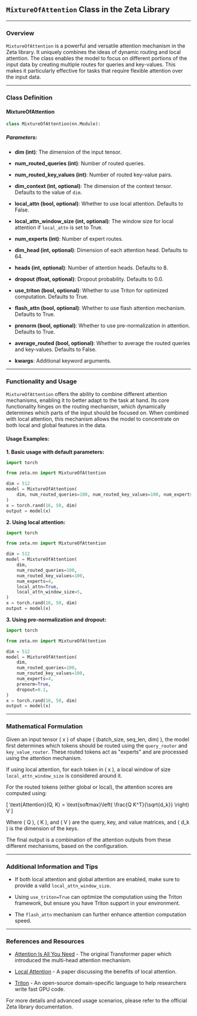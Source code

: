 ## `MixtureOfAttention` Class in the Zeta Library

---

### Overview

`MixtureOfAttention` is a powerful and versatile attention mechanism in the Zeta library. It uniquely combines the ideas of dynamic routing and local attention. The class enables the model to focus on different portions of the input data by creating multiple routes for queries and key-values. This makes it particularly effective for tasks that require flexible attention over the input data.

---

### Class Definition

#### MixtureOfAttention

```python
class MixtureOfAttention(nn.Module):
```

##### Parameters:

- **dim (int)**: The dimension of the input tensor.
  
- **num_routed_queries (int)**: Number of routed queries.

- **num_routed_key_values (int)**: Number of routed key-value pairs.

- **dim_context (int, optional)**: The dimension of the context tensor. Defaults to the value of `dim`.

- **local_attn (bool, optional)**: Whether to use local attention. Defaults to False.

- **local_attn_window_size (int, optional)**: The window size for local attention if `local_attn` is set to True.

- **num_experts (int)**: Number of expert routes.

- **dim_head (int, optional)**: Dimension of each attention head. Defaults to 64.

- **heads (int, optional)**: Number of attention heads. Defaults to 8.

- **dropout (float, optional)**: Dropout probability. Defaults to 0.0.

- **use_triton (bool, optional)**: Whether to use Triton for optimized computation. Defaults to True.

- **flash_attn (bool, optional)**: Whether to use flash attention mechanism. Defaults to True.

- **prenorm (bool, optional)**: Whether to use pre-normalization in attention. Defaults to True.

- **average_routed (bool, optional)**: Whether to average the routed queries and key-values. Defaults to False.

- **kwargs**: Additional keyword arguments.

---

### Functionality and Usage

`MixtureOfAttention` offers the ability to combine different attention mechanisms, enabling it to better adapt to the task at hand. Its core functionality hinges on the routing mechanism, which dynamically determines which parts of the input should be focused on. When combined with local attention, this mechanism allows the model to concentrate on both local and global features in the data.

#### Usage Examples:

**1. Basic usage with default parameters:**

```python
import torch

from zeta.nn import MixtureOfAttention

dim = 512
model = MixtureOfAttention(
    dim, num_routed_queries=100, num_routed_key_values=100, num_experts=4
)
x = torch.rand(16, 50, dim)
output = model(x)
```

**2. Using local attention:**

```python
import torch

from zeta.nn import MixtureOfAttention

dim = 512
model = MixtureOfAttention(
    dim,
    num_routed_queries=100,
    num_routed_key_values=100,
    num_experts=4,
    local_attn=True,
    local_attn_window_size=5,
)
x = torch.rand(16, 50, dim)
output = model(x)
```

**3. Using pre-normalization and dropout:**

```python
import torch

from zeta.nn import MixtureOfAttention

dim = 512
model = MixtureOfAttention(
    dim,
    num_routed_queries=100,
    num_routed_key_values=100,
    num_experts=4,
    prenorm=True,
    dropout=0.1,
)
x = torch.rand(16, 50, dim)
output = model(x)
```

---

### Mathematical Formulation

Given an input tensor \( x \) of shape \( (batch\_size, seq\_len, dim) \), the model first determines which tokens should be routed using the `query_router` and `key_value_router`. These routed tokens act as "experts" and are processed using the attention mechanism.

If using local attention, for each token in \( x \), a local window of size `local_attn_window_size` is considered around it.

For the routed tokens (either global or local), the attention scores are computed using:

\[ \text{Attention}(Q, K) = \text{softmax}\left( \frac{Q K^T}{\sqrt{d_k}} \right) V \]

Where \( Q \), \( K \), and \( V \) are the query, key, and value matrices, and \( d_k \) is the dimension of the keys.

The final output is a combination of the attention outputs from these different mechanisms, based on the configuration.

---

### Additional Information and Tips

- If both local attention and global attention are enabled, make sure to provide a valid `local_attn_window_size`.
  
- Using `use_triton=True` can optimize the computation using the Triton framework, but ensure you have Triton support in your environment.
  
- The `flash_attn` mechanism can further enhance attention computation speed.

---

### References and Resources

- [Attention Is All You Need](https://arxiv.org/abs/1706.03762) - The original Transformer paper which introduced the multi-head attention mechanism.

- [Local Attention](https://arxiv.org/abs/2004.13621) - A paper discussing the benefits of local attention.

- [Triton](https://triton-lang.org/) - An open-source domain-specific language to help researchers write fast GPU code. 

For more details and advanced usage scenarios, please refer to the official Zeta library documentation.